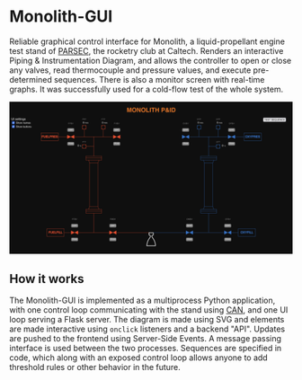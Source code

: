 # Monolith-GUI

Reliable graphical control interface for Monolith, a liquid-propellant engine test stand of [PARSEC](https://www.parsec.caltech.edu/), the rocketry club at Caltech. Renders an interactive Piping & Instrumentation Diagram, and allows the controller to open or close any valves, read thermocouple and pressure values, and execute pre-determined sequences. There is also a monitor screen with real-time graphs. It was successfully used for a cold-flow test of the whole system.

![](media/screenshot.png)

## How it works

The Monolith-GUI is implemented as a multiprocess Python application, with one control loop communicating with the stand using [CAN](https://en.wikipedia.org/wiki/CAN_bus), and one UI loop serving a Flask server. The diagram is made using SVG and elements are made interactive using `onclick` listeners and a backend "API". Updates are pushed to the frontend using Server-Side Events. A message passing interface is used between the two processes. Sequences are specified in code, which along with an exposed control loop allows anyone to add threshold rules or other behavior in the future.